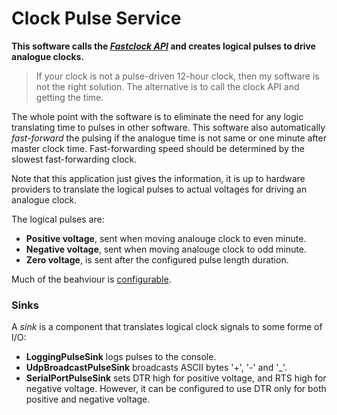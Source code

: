 # Clock Pulse Service

**This software calls the [*Fastclock API*](https://github.com/tellurianinteractive/Tellurian.Trains.ModuleMeetingApp/wiki/API-Guidelines)
and creates logical pulses to drive analogue clocks.**

> If your clock is not a pulse-driven 12-hour clock, then my software is not the right solution. 
The alternative is to call the clock API and getting the time. 

The whole point with the software is to eliminate the need for any 
logic translating time to pulses in other software. 
This software also automatically *fast-forward* the pulsing if the analogue time is not 
same or one minute after master clock time.
Fast-forwarding speed should be determined by the slowest fast-forwarding clock. 

Note that this application just gives the information, 
it is up to hardware providers to translate the logical pulses to actual voltages 
for driving an analogue clock.

The logical pulses are:
- **Positive voltage**, sent when moving analouge clock to even minute.
- **Negative voltage**, sent when moving analouge clock to odd minute.
- **Zero voltage**, is sent after the configured pulse length duration.


Much of the beahviour is [configurable](https://github.com/fjallemark/ClockPulseService/blob/master/Service/appsettings.json). 

### Sinks
A *sink* is a component that translates logical clock signals to some forme of I/O:
- **LoggingPulseSink** logs pulses to the console.
- **UdpBroadcastPulseSink** broadcasts ASCII bytes '+', '-' and '_'.
- **SerialPortPulseSink** sets DTR high for positive voltage, and RTS high for negative voltage. 
However, it can be configured to use DTR only for both positive and negative voltage.


